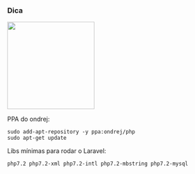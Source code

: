 ### Dica 

<img src="./images/php7.jpg" height="200px">

PPA do ondrej:

    sudo add-apt-repository -y ppa:ondrej/php
    sudo apt-get update

Libs mínimas para rodar o Laravel:
   
    php7.2 php7.2-xml php7.2-intl php7.2-mbstring php7.2-mysql

